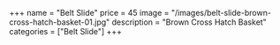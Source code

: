 +++
name = "Belt Slide"
price = 45
image = "/images/belt-slide-brown-cross-hatch-basket-01.jpg"
description = "Brown Cross Hatch Basket"
categories = ["Belt Slide"]
+++
